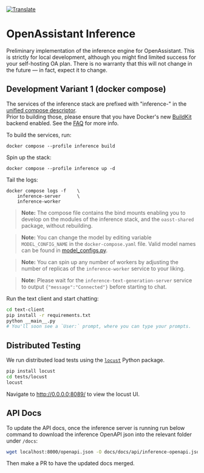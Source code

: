 <a href="https://github-com.translate.goog/LAION-AI/Open-Assistant/blob/main/inference/README.md?_x_tr_sl=auto&_x_tr_tl=en&_x_tr_hl=en&_x_tr_pto=wapp">![Translate](https://img.shields.io/badge/Translate-blue)</a>

# OpenAssistant Inference

Preliminary implementation of the inference engine for OpenAssistant. This is
strictly for local development, although you might find limited success for your
self-hosting OA plan. There is no warranty that this will not change in the
future — in fact, expect it to change.

## Development Variant 1 (docker compose)

The services of the inference stack are prefixed with "inference-" in the
[unified compose descriptor](../docker-compose.yaml). <br/> Prior to building
those, please ensure that you have Docker's new
[BuildKit](https://docs.docker.com/build/buildkit/) backend enabled. See the
[FAQ](https://projects.laion.ai/Open-Assistant/docs/faq#enable-dockers-buildkit-backend)
for more info.

To build the services, run:

```shell
docker compose --profile inference build
```

Spin up the stack:

```shell
docker compose --profile inference up -d
```

Tail the logs:

```shell
docker compose logs -f    \
    inference-server      \
    inference-worker

```

> **Note:** The compose file contains the bind mounts enabling you to develop on
> the modules of the inference stack, and the `oasst-shared` package, without
> rebuilding.

> **Note:** You can change the model by editing variable `MODEL_CONFIG_NAME` in
> the `docker-compose.yaml` file. Valid model names can be found in
> [model_configs.py](../oasst-shared/oasst_shared/model_configs.py).

> **Note:** You can spin up any number of workers by adjusting the number of
> replicas of the `inference-worker` service to your liking.

> **Note:** Please wait for the `inference-text-generation-server` service to
> output `{"message":"Connected"}` before starting to chat.

Run the text client and start chatting:

```bash
cd text-client
pip install -r requirements.txt
python __main__.py
# You'll soon see a `User:` prompt, where you can type your prompts.
```

## Distributed Testing

We run distributed load tests using the
[`locust`](https://github.com/locustio/locust) Python package.

```bash
pip install locust
cd tests/locust
locust
```

Navigate to http://0.0.0.0:8089/ to view the locust UI.

## API Docs

To update the API docs, once the inference server is running run below command
to download the inference OpenAPI json into the relevant folder under `/docs`:

```bash
wget localhost:8000/openapi.json -O docs/docs/api/inference-openapi.json
```

Then make a PR to have the updated docs merged.

